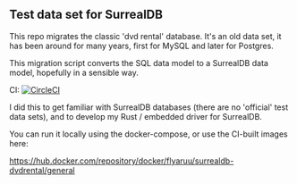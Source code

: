 ## Test data set for SurrealDB
This repo migrates the classic 'dvd rental' database. It's an old data set, it has been around for many years, first for MySQL and later for Postgres.

This migration script converts the SQL data model to a SurrealDB data model, hopefully in a sensible way.

CI:
[![CircleCI](https://circleci.com/gh/flyaruu/surrealdb-dvdrental.svg?style=svg)](https://circleci.com/gh/flyaruu/surrealdb-dvdrental)

I did this to get familiar with SurrealDB databases (there are no 'official' test data sets), and to develop my Rust / embedded driver for SurrealDB.

You can run it locally using the docker-compose, or use the CI-built images here:

https://hub.docker.com/repository/docker/flyaruu/surrealdb-dvdrental/general
